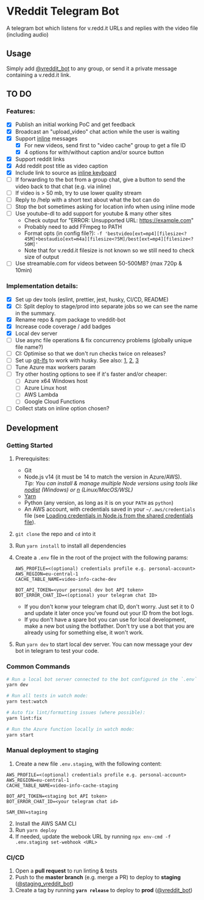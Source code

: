 # VReddit Telegram Bot

A telegram bot which listens for v.redd.it URLs and replies with the video file (including audio)

## Usage

Simply add [@vreddit_bot](https://t.me/vreddit_bot) to any group, or send it a private message containing a v.redd.it link.

## TO DO

### Features:

- [x] Publish an initial working PoC and get feedback
- [x] Broadcast an "upload_video" chat action while the user is waiting
- [x] Support [inline](https://core.telegram.org/bots/api#inline-mode) messages
  - [x] For new videos, send first to "video cache" group to get a file ID
  - [x] 4 options for with/without caption and/or source button
- [x] Support reddit links
- [x] Add reddit post title as video caption
- [x] Include link to source as [inline keyboard](https://core.telegram.org/bots/2-0-intro#new-inline-keyboards)
- [ ] If forwarding to the bot from a group chat, give a button to send the video back to that chat (e.g. via inline)
- [ ] If video is > 50 mb, try to use lower quality stream
- [ ] Reply to /help with a short text about what the bot can do
- [ ] Stop the bot sometimes asking for location info when using inline mode
- [ ] Use youtube-dl to add support for youtube & many other sites
  - Check output for "ERROR: Unsupported URL: https://example.com"
  - Probably need to add FFmpeg to PATH
  - Format opts (in config file?): `-f 'bestvideo[ext=mp4][filesize<?45M]+bestaudio[ext=m4a][filesize<?5M]/best[ext=mp4][filesize<?50M]'`
  - Note that for v.redd.it filesize is not known so we still need to check size of output
- [ ] Use streamable.com for videos between 50-500MB? (max 720p & 10min)

### Implementation details:

- [x] Set up dev tools (eslint, prettier, jest, husky, CI/CD, README)
- [x] CI: Split deploy to stage/prod into separate jobs so we can see the name in the summary.
- [x] Rename repo & npm package to vreddit-bot
- [x] Increase code coverage / add badges
- [x] Local dev server
- [ ] Use async file operations & fix concurrency problems (globally unique file name?)
- [ ] CI: Optimise so that we don't run checks twice on releases?
- [ ] Set up [git-lfs](https://git-lfs.github.com/) to work with husky. See also: [1], [2], [3]
- [ ] Tune Azure max workers param
- [ ] Try other hosting options to see if it's faster and/or cheaper:
  - [ ] Azure x64 Windows host
  - [ ] Azure Linux host
  - [ ] AWS Lambda
  - [ ] Google Cloud Functions
- [ ] Collect stats on inline option chosen?

[1]: https://dev.to/mbelsky/pair-husky-with-git-lfs-in-your-javascript-project-2kh0
[2]: https://github.com/typicode/husky/issues/108
[3]: https://docs.github.com/en/free-pro-team@latest/github/managing-large-files/working-with-large-files

## Development

### Getting Started

1. Prerequisites:

   - Git
   - Node.js v14 (it must be 14 to match the version in Azure/AWS).  
      _Tip: You can install & manage multiple Node versions using tools like [nodist](https://github.com/nullivex/nodist) (Windows) or [n](https://github.com/tj/n) (Linux/MacOS/WSL)_
   - [Yarn](https://yarnpkg.com/)
   - Python (any version, as long as it is on your `PATH` as `python`)
   - An AWS account, with credentials saved in your `~/.aws/credentials` file (see [Loading credentials in Node.js from the shared credentials file](https://docs.aws.amazon.com/sdk-for-javascript/v3/developer-guide/loading-node-credentials-shared.html)).

1. `git clone` the repo and `cd` into it

1. Run `yarn install` to install all dependencies

1. Create a `.env` file in the root of the project with the following params:

   ```properties
   AWS_PROFILE=<(optional) credentials profile e.g. personal-account>
   AWS_REGION=eu-central-1
   CACHE_TABLE_NAME=video-info-cache-dev

   BOT_API_TOKEN=<your personal dev bot API token>
   BOT_ERROR_CHAT_ID=<(optional) your telegram chat ID>
   ```

   - If you don't konw your telegram chat ID, don't worry. Just set it to 0 and update it later once you've found out your ID from the bot logs.
   - If you don't have a spare bot you can use for local development, make a new bot using the botfather. Don't try use a bot that you are already using for something else, it won't work.

1. Run `yarn dev` to start local dev server. You can now message your dev bot in telegram to test your code.

### Common Commands

```sh
# Run a local bot server connected to the bot configured in the `.env` file:
yarn dev

# Run all tests in watch mode:
yarn test:watch

# Auto fix lint/formatting issues (where possible):
yarn lint:fix

# Run the Azure function locally in watch mode:
yarn start
```

### Manual deployment to staging

1. Create a new file `.env.staging`, with the following content:

```properties
AWS_PROFILE=<(optional) credentials profile e.g. personal-account>
AWS_REGION=eu-central-1
CACHE_TABLE_NAME=video-info-cache-staging

BOT_API_TOKEN=<staging bot API token>
BOT_ERROR_CHAT_ID=<your telegram chat id>

SAM_ENV=staging
```

2. Install the AWS SAM CLI
3. Run `yarn deploy`
4. If needed, update the webook URL by running `npx env-cmd -f .env.staging set-webhook <URL>`

### CI/CD

1. Open a **pull request** to run linting & tests
1. Push to the **master branch** (e.g. merge a PR) to deploy to **staging** ([@staging_vreddit_bot](https://t.me/staging_vreddit_bot))
1. Create a tag by running **`yarn release`** to deploy to **prod** ([@vreddit_bot](https://t.me/vreddit_bot))

```

```
